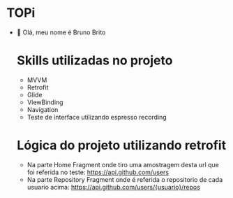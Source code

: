 # TOPi
- 👋 Olá, meu nome é Bruno Brito
  
  ##
  # Skills utilizadas no projeto
  - MVVM
  - Retrofit
  - Glide
  - ViewBinding
  - Navigation
  - Teste de interface utilizando espresso recording
  
  ##
  # Lógica do projeto utilizando retrofit
  - Na parte Home Fragment onde tiro uma amostragem desta url que foi referida no teste: https://api.github.com/users
  - Na parte Repository Fragment onde é referida o repositorio de cada usuario acima: https://api.github.com/users/{usuario}/repos
